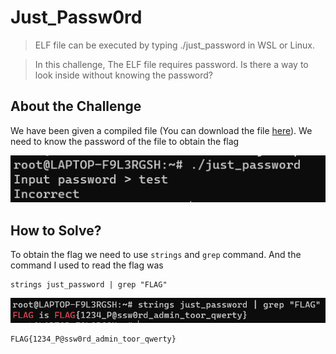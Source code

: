 # Just_Passw0rd
> ELF file can be executed by typing ./just_password in WSL or Linux.

> In this challenge, The ELF file requires password. Is there a way to look inside without knowing the password?

## About the Challenge
We have been given a compiled file (You can download the file [here](just_password)). We need to know the password of the file to obtain the flag

![preview](images/preview.png)

## How to Solve?
To obtain the flag we need to use `strings` and `grep` command. And the command I used to read the flag was

```shell
strings just_password | grep "FLAG"
```

![flag](images/flag.png)

```
FLAG{1234_P@ssw0rd_admin_toor_qwerty}
```